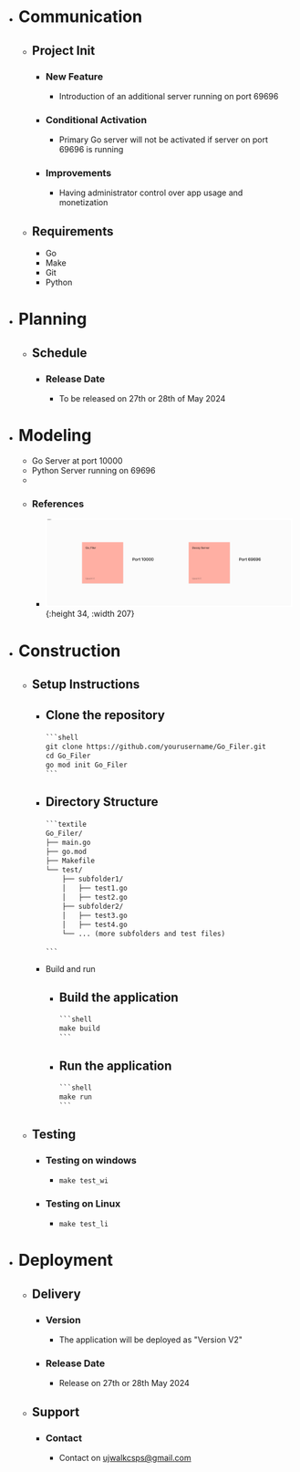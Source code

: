 - # Communication
	- ## Project Init
		- ### New Feature
			- Introduction of an additional server running on port 69696
		- ### Conditional Activation
			- Primary Go server will not be activated if server on port 69696 is running
		- ### Improvements
			- Having administrator control over app usage and monetization
	- ## Requirements
		- Go
		- Make
		- Git
		- Python
- # Planning
	- ## Schedule
		- ### Release Date
			- To be released on 27th or 28th of May 2024
- # Modeling
	- Go Server at port 10000
	- Python Server running on 69696
	-
	- ### References
		- ![documentation reference](https://github.com/UJKC/Go_Filer/blob/main/Documentation/Version2/v2asset.png){:height 34, :width 207}
- # Construction
	- ## Setup Instructions
		- Clone the repository
			-
			  ```shell
			  git clone https://github.com/yourusername/Go_Filer.git
			  cd Go_Filer
			  go mod init Go_Filer
			  ```
		- Directory Structure
			-
			  ```textile
			  Go_Filer/
			  ├── main.go
			  ├── go.mod
			  ├── Makefile
			  └── test/
			      ├── subfolder1/
			      │   ├── test1.go
			      │   ├── test2.go
			      ├── subfolder2/
			      │   ├── test3.go
			      │   ├── test4.go
			      └── ... (more subfolders and test files)
			  
			  ```
		- Build and run
			- Build the application
				-
				  ```shell
				  make build
				  ```
			- Run the application
				-
				  ```shell
				  make run
				  ```
	- ## Testing
		- ### Testing on windows
			-
			  ```shell
			  make test_wi
			  ```
		- ### Testing on Linux
			-
			  ```shell
			  make test_li
			  ```
- # Deployment
	- ## Delivery
		- ### Version
			- The application will be deployed as "Version V2"
		- ### Release Date
			- Release on 27th or 28th May 2024
	- ## Support
		- ### Contact
			- Contact on ujwalkcsps@gmail.com
